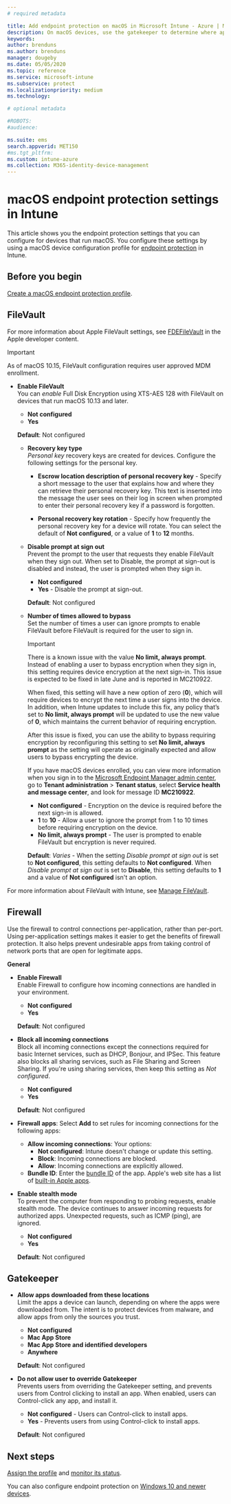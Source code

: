 ```yaml
---
# required metadata

title: Add endpoint protection on macOS in Microsoft Intune - Azure | Microsoft Docs
description: On macOS devices, use the gatekeeper to determine where apps can be installed, including the mac app store. Also enable or configure a firewall allow specific apps, blocks specifics apps, use stealth mode, and even block certain types of incoming connections using Microsoft Intune.
keywords:
author: brenduns
ms.author: brenduns
manager: dougeby
ms.date: 05/05/2020
ms.topic: reference
ms.service: microsoft-intune
ms.subservice: protect
ms.localizationpriority: medium
ms.technology:

# optional metadata

#ROBOTS:
#audience:

ms.suite: ems
search.appverid: MET150
#ms.tgt_pltfrm:
ms.custom: intune-azure
ms.collection: M365-identity-device-management
---
```


# macOS endpoint protection settings in Intune  

This article shows you the endpoint protection settings that you can configure for devices that run macOS. You configure these settings by using a macOS device configuration profile for [endpoint protection](endpoint-protection-configure.md) in Intune.  

## Before you begin

[Create a macOS endpoint protection profile](endpoint-protection-configure.md).

## FileVault

For more information about Apple FileVault settings, see [FDEFileVault](https://developer.apple.com/documentation/devicemanagement/fdefilevault) in the Apple developer content. 

> [!IMPORTANT]  
> As of macOS 10.15, FileVault configuration requires user approved MDM enrollment. 

- **Enable FileVault**  
  You can *enable* Full Disk Encryption using XTS-AES 128 with FileVault on devices that run macOS 10.13 and later.  
  - **Not configured**  
  - **Yes**  

  **Default**: Not configured  

  - **Recovery key type**  
    *Personal key* recovery keys are created for devices. Configure the following settings for the personal key.  

    - **Escrow location description of personal recovery key** - Specify a short message to the user that explains how and where they can retrieve their personal recovery key. This text is inserted into the message the user sees on their log in screen when prompted to enter their personal recovery key if a password is forgotten.  

    - **Personal recovery key rotation** - Specify how frequently the personal recovery key for a device will rotate. You can select the default of **Not configured**, or a value of **1** to **12** months.  

  - **Disable prompt at sign out**  
    Prevent the prompt to the user that requests they enable FileVault when they sign out.  When set to Disable, the prompt at sign-out is disabled and instead, the user is prompted when they sign in.  
    - **Not configured**  
    - **Yes** - Disable the prompt at sign-out.

    **Default**: Not configured  

  - **Number of times allowed to bypass**  
  Set the number of times a user can ignore prompts to enable FileVault before FileVault is required for the user to sign in. 

    > [!IMPORTANT]
    >
    > There is a known issue with the value **No limit, always prompt**. Instead of enabling a user to bypass encryption when they sign in, this setting requires device encryption at the next sign-in. This issue is expected to be fixed in late June and is reported in MC210922.
    >
    > When fixed, this setting will have a new option of zero (**0**), which will require devices to encrypt the next time a user signs into the device. In addition, when Intune updates to include this fix, any policy that’s set to **No limit, always prompt** will be updated to use the new value of **0**, which maintains the current behavior of requiring encryption.
    >
    > After this issue is fixed, you can use the ability to bypass requiring encryption by reconfiguring this setting to set **No limit, always prompt** as the setting will operate as originally expected and allow users to bypass encrypting the device.
    >
    > If you have macOS devices enrolled, you can view more information when you sign in to the [Microsoft Endpoint Manager admin center](https://go.microsoft.com/fwlink/?linkid=2109431), go to **Tenant administration** > **Tenant status**, select **Service health and message center**, and look for message ID **MC210922**.

    - **Not configured** - Encryption on the device is required before the next sign-in is allowed.  
    - **1** to **10** - Allow a user to ignore the prompt from 1 to 10 times before requiring encryption on the device.  
    - **No limit, always prompt** - The user is prompted to enable FileVault but encryption is never required.  
 
    **Default**: *Varies* - When the setting *Disable prompt at sign out* is set to **Not configured**, this setting defaults to **Not configured**. When *Disable prompt at sign out* is set to **Disable**, this setting defaults to **1** and a value of **Not configured** isn't an option.

For more information about FileVault with Intune, see [Manage FileVault](../protect/encrypt-devices-filevault.md#manage-filevault).

## Firewall  

Use the firewall to control connections per-application, rather than per-port. Using per-application settings makes it easier to get the benefits of firewall protection. It also helps prevent undesirable apps from taking control of network ports that are open for legitimate apps.  

**General**
- **Enable Firewall**  
  Enable Firewall to configure how incoming connections are handled in your environment.  
  - **Not configured**  
  - **Yes**  

  **Default**: Not configured  

- **Block all incoming connections**  
  Block all incoming connections except the connections required for basic Internet services, such as DHCP, Bonjour, and IPSec. This feature also blocks all sharing services, such as File Sharing and Screen Sharing. If you're using sharing services, then keep this setting as *Not configured*.  
  - **Not configured**  
  - **Yes**  

  **Default**: Not configured  

- **Firewall apps**: Select **Add** to set rules for incoming connections for the following apps:
  - **Allow incoming connections**: Your options:
    - **Not configured**: Intune doesn't change or update this setting.
    - **Block**: Incoming connections are blocked.
    - **Allow**: Incoming connections are explicitly allowed.
  - **Bundle ID**: Enter the [bundle ID](../configuration/bundle-ids-built-in-ios-apps.md) of the app. Apple's web site has a list of [built-in Apple apps](https://support.apple.com/HT208094).

- **Enable stealth mode**  
  To prevent the computer from responding to probing requests, enable stealth mode. The device continues to answer incoming requests for authorized apps. Unexpected requests, such as ICMP (ping), are ignored.  
  - **Not configured**  
  - **Yes**  

  **Default**: Not configured  

## Gatekeeper  

- **Allow apps downloaded from these locations**  
  Limit the apps a device can launch, depending on where the apps were downloaded from. The intent is to protect devices from malware, and allow apps from only the sources you trust.  

  - **Not configured**  
  - **Mac App Store**  
  - **Mac App Store and identified developers**  
  - **Anywhere**  

  **Default**: Not configured  

- **Do not allow user to override Gatekeeper**  
  Prevents users from overriding the Gatekeeper setting, and prevents users from Control clicking to install an app. When enabled, users can Control-click any app, and install it.  

  - **Not configured** - Users can Control-click to install apps.  
  - **Yes** - Prevents users from using Control-click to install apps.  

  **Default**: Not configured  

## Next steps

[Assign the profile](../configuration/device-profile-assign.md) and [monitor its status](../configuration/device-profile-monitor.md).

You can also configure endpoint protection on [Windows 10 and newer devices](endpoint-protection-windows-10.md).

